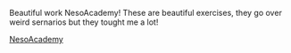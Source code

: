 Beautiful work NesoAcademy! These are beautiful exercises, they go over weird sernarios but they tought me a lot!

[NesoAcademy](https://www.youtube.com/playlist?list=PLBlnK6fEyqRggZZgYpPMUxdY1CYkZtARR)
